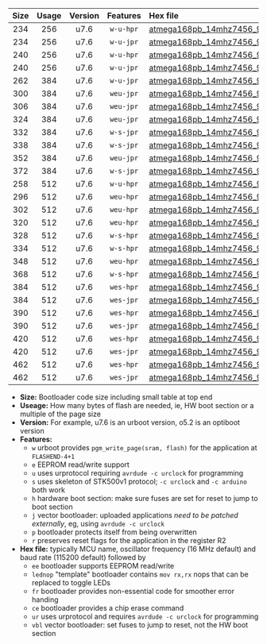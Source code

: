 |Size|Usage|Version|Features|Hex file|
|:-:|:-:|:-:|:-:|:--|
|234|256|u7.6|`w-u-hpr`|[atmega168pb_14mhz7456_9600bps_ur.hex](https://raw.githubusercontent.com/stefanrueger/urboot/main//atmega168pb_14mhz7456_9600bps_ur.hex)|
|234|256|u7.6|`w-u-jpr`|[atmega168pb_14mhz7456_9600bps_ur_vbl.hex](https://raw.githubusercontent.com/stefanrueger/urboot/main//atmega168pb_14mhz7456_9600bps_ur_vbl.hex)|
|240|256|u7.6|`w-u-hpr`|[atmega168pb_14mhz7456_9600bps_lednop_ur.hex](https://raw.githubusercontent.com/stefanrueger/urboot/main//atmega168pb_14mhz7456_9600bps_lednop_ur.hex)|
|240|256|u7.6|`w-u-jpr`|[atmega168pb_14mhz7456_9600bps_lednop_ur_vbl.hex](https://raw.githubusercontent.com/stefanrueger/urboot/main//atmega168pb_14mhz7456_9600bps_lednop_ur_vbl.hex)|
|262|384|u7.6|`w-u-jpr`|[atmega168pb_14mhz7456_9600bps_lednop_fr_ur_vbl.hex](https://raw.githubusercontent.com/stefanrueger/urboot/main//atmega168pb_14mhz7456_9600bps_lednop_fr_ur_vbl.hex)|
|300|384|u7.6|`weu-jpr`|[atmega168pb_14mhz7456_9600bps_ee_ur_vbl.hex](https://raw.githubusercontent.com/stefanrueger/urboot/main//atmega168pb_14mhz7456_9600bps_ee_ur_vbl.hex)|
|306|384|u7.6|`weu-jpr`|[atmega168pb_14mhz7456_9600bps_ee_lednop_ur_vbl.hex](https://raw.githubusercontent.com/stefanrueger/urboot/main//atmega168pb_14mhz7456_9600bps_ee_lednop_ur_vbl.hex)|
|324|384|u7.6|`weu-jpr`|[atmega168pb_14mhz7456_9600bps_ee_lednop_fr_ur_vbl.hex](https://raw.githubusercontent.com/stefanrueger/urboot/main//atmega168pb_14mhz7456_9600bps_ee_lednop_fr_ur_vbl.hex)|
|332|384|u7.6|`w-s-jpr`|[atmega168pb_14mhz7456_9600bps_vbl.hex](https://raw.githubusercontent.com/stefanrueger/urboot/main//atmega168pb_14mhz7456_9600bps_vbl.hex)|
|338|384|u7.6|`w-s-jpr`|[atmega168pb_14mhz7456_9600bps_lednop_vbl.hex](https://raw.githubusercontent.com/stefanrueger/urboot/main//atmega168pb_14mhz7456_9600bps_lednop_vbl.hex)|
|352|384|u7.6|`weu-jpr`|[atmega168pb_14mhz7456_9600bps_ee_lednop_fr_ce_ur_vbl.hex](https://raw.githubusercontent.com/stefanrueger/urboot/main//atmega168pb_14mhz7456_9600bps_ee_lednop_fr_ce_ur_vbl.hex)|
|372|384|u7.6|`w-s-jpr`|[atmega168pb_14mhz7456_9600bps_lednop_fr_vbl.hex](https://raw.githubusercontent.com/stefanrueger/urboot/main//atmega168pb_14mhz7456_9600bps_lednop_fr_vbl.hex)|
|258|512|u7.6|`w-u-hpr`|[atmega168pb_14mhz7456_9600bps_lednop_fr_ur.hex](https://raw.githubusercontent.com/stefanrueger/urboot/main//atmega168pb_14mhz7456_9600bps_lednop_fr_ur.hex)|
|296|512|u7.6|`weu-hpr`|[atmega168pb_14mhz7456_9600bps_ee_ur.hex](https://raw.githubusercontent.com/stefanrueger/urboot/main//atmega168pb_14mhz7456_9600bps_ee_ur.hex)|
|302|512|u7.6|`weu-hpr`|[atmega168pb_14mhz7456_9600bps_ee_lednop_ur.hex](https://raw.githubusercontent.com/stefanrueger/urboot/main//atmega168pb_14mhz7456_9600bps_ee_lednop_ur.hex)|
|320|512|u7.6|`weu-hpr`|[atmega168pb_14mhz7456_9600bps_ee_lednop_fr_ur.hex](https://raw.githubusercontent.com/stefanrueger/urboot/main//atmega168pb_14mhz7456_9600bps_ee_lednop_fr_ur.hex)|
|328|512|u7.6|`w-s-hpr`|[atmega168pb_14mhz7456_9600bps.hex](https://raw.githubusercontent.com/stefanrueger/urboot/main//atmega168pb_14mhz7456_9600bps.hex)|
|334|512|u7.6|`w-s-hpr`|[atmega168pb_14mhz7456_9600bps_lednop.hex](https://raw.githubusercontent.com/stefanrueger/urboot/main//atmega168pb_14mhz7456_9600bps_lednop.hex)|
|348|512|u7.6|`weu-hpr`|[atmega168pb_14mhz7456_9600bps_ee_lednop_fr_ce_ur.hex](https://raw.githubusercontent.com/stefanrueger/urboot/main//atmega168pb_14mhz7456_9600bps_ee_lednop_fr_ce_ur.hex)|
|368|512|u7.6|`w-s-hpr`|[atmega168pb_14mhz7456_9600bps_lednop_fr.hex](https://raw.githubusercontent.com/stefanrueger/urboot/main//atmega168pb_14mhz7456_9600bps_lednop_fr.hex)|
|384|512|u7.6|`wes-hpr`|[atmega168pb_14mhz7456_9600bps_ee.hex](https://raw.githubusercontent.com/stefanrueger/urboot/main//atmega168pb_14mhz7456_9600bps_ee.hex)|
|384|512|u7.6|`wes-jpr`|[atmega168pb_14mhz7456_9600bps_ee_vbl.hex](https://raw.githubusercontent.com/stefanrueger/urboot/main//atmega168pb_14mhz7456_9600bps_ee_vbl.hex)|
|390|512|u7.6|`wes-hpr`|[atmega168pb_14mhz7456_9600bps_ee_lednop.hex](https://raw.githubusercontent.com/stefanrueger/urboot/main//atmega168pb_14mhz7456_9600bps_ee_lednop.hex)|
|390|512|u7.6|`wes-jpr`|[atmega168pb_14mhz7456_9600bps_ee_lednop_vbl.hex](https://raw.githubusercontent.com/stefanrueger/urboot/main//atmega168pb_14mhz7456_9600bps_ee_lednop_vbl.hex)|
|420|512|u7.6|`wes-hpr`|[atmega168pb_14mhz7456_9600bps_ee_lednop_fr.hex](https://raw.githubusercontent.com/stefanrueger/urboot/main//atmega168pb_14mhz7456_9600bps_ee_lednop_fr.hex)|
|420|512|u7.6|`wes-jpr`|[atmega168pb_14mhz7456_9600bps_ee_lednop_fr_vbl.hex](https://raw.githubusercontent.com/stefanrueger/urboot/main//atmega168pb_14mhz7456_9600bps_ee_lednop_fr_vbl.hex)|
|462|512|u7.6|`wes-hpr`|[atmega168pb_14mhz7456_9600bps_ee_lednop_fr_ce.hex](https://raw.githubusercontent.com/stefanrueger/urboot/main//atmega168pb_14mhz7456_9600bps_ee_lednop_fr_ce.hex)|
|462|512|u7.6|`wes-jpr`|[atmega168pb_14mhz7456_9600bps_ee_lednop_fr_ce_vbl.hex](https://raw.githubusercontent.com/stefanrueger/urboot/main//atmega168pb_14mhz7456_9600bps_ee_lednop_fr_ce_vbl.hex)|

- **Size:** Bootloader code size including small table at top end
- **Useage:** How many bytes of flash are needed, ie, HW boot section or a multiple of the page size
- **Version:** For example, u7.6 is an urboot version, o5.2 is an optiboot version
- **Features:**
  + `w` urboot provides `pgm_write_page(sram, flash)` for the application at `FLASHEND-4+1`
  + `e` EEPROM read/write support
  + `u` uses urprotocol requiring `avrdude -c urclock` for programming
  + `s` uses skeleton of STK500v1 protocol; `-c urclock` and `-c arduino` both work
  + `h` hardware boot section: make sure fuses are set for reset to jump to boot section
  + `j` vector bootloader: uploaded applications *need to be patched externally*, eg, using `avrdude -c urclock`
  + `p` bootloader protects itself from being overwritten
  + `r` preserves reset flags for the application in the register R2
- **Hex file:** typically MCU name, oscillator frequency (16 MHz default) and baud rate (115200 default) followed by
  + `ee` bootloader supports EEPROM read/write
  + `lednop` "template" bootloader contains `mov rx,rx` nops that can be replaced to toggle LEDs
  + `fr` bootloader provides non-essential code for smoother error handing
  + `ce` bootloader provides a chip erase command
  + `ur` uses urprotocol and requires `avrdude -c urclock` for programming
  + `vbl` vector bootloader: set fuses to jump to reset, not the HW boot section

